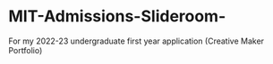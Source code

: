 # MIT-Admissions-Slideroom-
For my 2022-23 undergraduate first year application (Creative Maker Portfolio)
